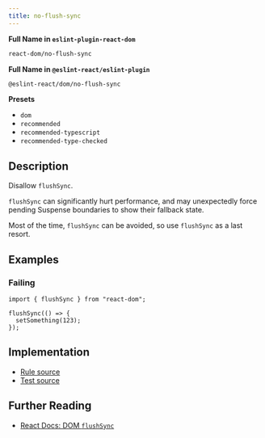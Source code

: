 ```yaml
---
title: no-flush-sync
---
```


**Full Name in `eslint-plugin-react-dom`**

```sh copy
react-dom/no-flush-sync
```

**Full Name in `@eslint-react/eslint-plugin`**

```sh copy
@eslint-react/dom/no-flush-sync
```

**Presets**

- `dom`
- `recommended`
- `recommended-typescript`
- `recommended-type-checked`

## Description

Disallow `flushSync`.

`flushSync` can significantly hurt performance, and may unexpectedly force pending Suspense boundaries to show their fallback state.

Most of the time, `flushSync` can be avoided, so use `flushSync` as a last resort.

## Examples

### Failing

```tsx
import { flushSync } from "react-dom";

flushSync(() => {
  setSomething(123);
});
```

## Implementation

- [Rule source](https://github.com/Rel1cx/eslint-react/tree/main/packages/plugins/eslint-plugin-react-dom/src/rules/no-flush-sync.ts)
- [Test source](https://github.com/Rel1cx/eslint-react/tree/main/packages/plugins/eslint-plugin-react-dom/src/rules/no-flush-sync.spec.ts)

## Further Reading

- [React Docs: DOM `flushSync`](https://react.dev/reference/react-dom/flushSync)
